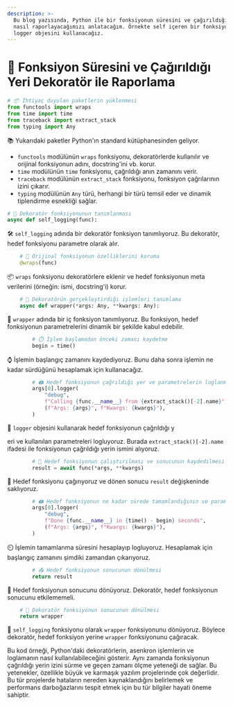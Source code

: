 ```yaml
---
description: >-
  Bu blog yazısında, Python ile bir fonksiyonun süresini ve çağırıldığı yeri
  nasıl raporlayacağımızı anlatacağım. Örnekte self içeren bir fonksiyonu ve
  logger objesini kullanacağız.
---
```


# 🧾 Fonksiyon Süresini ve Çağırıldığı Yeri Dekoratör ile Raporlama

```python
# 📦 İhtiyaç duyulan paketlerin yüklenmesi
from functools import wraps
from time import time
from traceback import extract_stack
from typing import Any
```

📚 Yukarıdaki paketler Python'ın standard kütüphanesinden geliyor.

* `functools` modülünün `wraps` fonksiyonu, dekoratörlerde kullanılır ve orijinal fonksiyonun adını, docstring'ini vb. korur.
* `time` modülünün `time` fonksiyonu, çağrıldığı anın zamanını verir.
* `traceback` modülünün `extract_stack` fonksiyonu, fonksiyon çağrılarının izini çıkarır.
* `typing` modülünün `Any` türü, herhangi bir türü temsil eder ve dinamik tiplendirme esnekliği sağlar.

```python
# 👷 Dekoratör fonksiyonunun tanımlanması
async def self_logging(func):
```

🛠️ `self_logging` adında bir dekoratör fonksiyon tanımlıyoruz. Bu dekoratör, hedef fonksiyonu parametre olarak alır.

```python
    # 🎁 Orijinal fonksiyonun özelliklerini koruma
    @wraps(func)
```

📦 `wraps` fonksiyonu dekoratörlere eklenir ve hedef fonksiyonun meta verilerini (örneğin: ismi, docstring'i) korur.

```python
    # 🧤 Dekoratörün gerçekleştirdiği işlemleri tanımlama
    async def wrapper(*args: Any, **kwargs: Any):
```

🧩 `wrapper` adında bir iç fonksiyon tanımlıyoruz. Bu fonksiyon, hedef fonksiyonun parametrelerini dinamik bir şekilde kabul edebilir.

```python
        # ⏱️ İşlem başlamadan önceki zamanı kaydetme
        begin = time()
```

⌚ İşlemin başlangıç zamanını kaydediyoruz. Bunu daha sonra işlemin ne kadar sürdüğünü hesaplamak için kullanacağız.

```python
        # 🖨️ Hedef fonksiyonun çağrıldığı yer ve parametrelerin loglanması
        args[0].logger(
            "debug",
            f"Calling {func.__name__} from {extract_stack()[-2].name}",
            (f"Args: {args}", f"Kwargs: {kwargs}"),
        )
```

📜 `logger` objesini kullanarak hedef fonksiyonun çağrıldığı y

eri ve kullanılan parametreleri logluyoruz. Burada `extract_stack()[-2].name` ifadesi ile fonksiyonun çağrıldığı yerin ismini alıyoruz.

```python
        # 🏁 Hedef fonksiyonun çalıştırılması ve sonucunun kaydedilmesi
        result = await func(*args, **kwargs)
```

🎯 Hedef fonksiyonu çağırıyoruz ve dönen sonucu `result` değişkeninde saklıyoruz.

```python
        # 🖨️ Hedef fonksiyonun ne kadar sürede tamamlandığının ve parametrelerin loglanması
        args[0].logger(
            "debug",
            f"Done {func.__name__} in {time() - begin} seconds",
            (f"Args: {args}", f"Kwargs: {kwargs}"),
        )
```

⏲️ İşlemin tamamlanma süresini hesaplayıp logluyoruz. Hesaplamak için başlangıç zamanını şimdiki zamandan çıkarıyoruz.

```python
        # 📤 Hedef fonksiyonun sonucunun dönülmesi
        return result
```

🔄 Hedef fonksiyonun sonucunu dönüyoruz. Dekoratör, hedef fonksiyonun sonucunu etkilememeli.

```python
    # 🎁 Dekoratör fonksiyonun sonucunun dönülmesi
    return wrapper
```

🎁 `self_logging` fonksiyonu olarak `wrapper` fonksiyonunu dönüyoruz. Böylece dekoratör, hedef fonksiyon yerine `wrapper` fonksiyonunu çağıracak.

Bu kod örneği, Python'daki dekoratörlerin, asenkron işlemlerin ve loglamanın nasıl kullanılabileceğini gösterir. Aynı zamanda fonksiyonun çağrıldığı yerin izini sürme ve geçen zamanı ölçme yeteneği de sağlar. Bu yetenekler, özellikle büyük ve karmaşık yazılım projelerinde çok değerlidir. Bu tür projelerde hataların nereden kaynaklandığını belirlemek ve performans darboğazlarını tespit etmek için bu tür bilgiler hayati öneme sahiptir.
